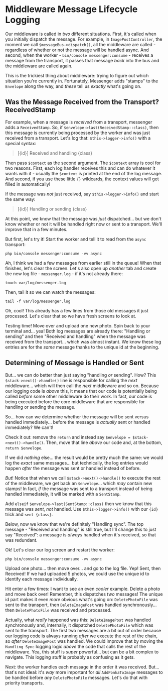 # Middleware Message Lifecycle Logging

Our middleware is called in *two* different situations. First, it's
called when you initially dispatch the message. For example, in
`ImagePostController`, the moment we call `$messageBus->dispatch()`, all the
middleware are called - regardless of whether or not the message will be handled
async. And second, when the worker - `bin/console messenger:consume` - receives
a message from the transport, it passes that message *back* into the bus and
the middleware are called again.

This is the trickiest thing about middleware: trying to figure out which situation
you're currently in. Fortunately, Messenger adds "stamps" to the `Envelope` along
the way, and *these* tell us *exactly* what's going on.

## Was the Message Received from the Transport? ReceivedStamp

For example, when a message is *received* from a transport, messenger adds a
`ReceivedStamp`. So, if `$envelope->last(ReceivedStamp::class)`, then this message
is currently being processed by the worker and was just received from a transport.
Let's log that: `$this->logger->info()` with a special syntax:

> [{id}] Received and handling {class}

Then pass `$context` as the second argument. The `$context` array is cool for two
reasons. First, each log handler receives this and can do whatever it wants with
it - usually the `$context` is printed at the end of the log message. And second,
if you use these little `{}` wildcards, the context values will get filled in automatically!

If the message was *not* just received, say `$this->logger->info()` and start the
same way:

> [{id}] Handling or sending {class}

At this point, we know that the message was *just* dispatched... but we don't
know whether or not it will be handled right now or sent to a transport. We'll
improve that in a few minutes.

But first, let's try it! Start the worker and tell it to read from the `async`
transport:

```terminal-silent
php bin/console messenger:consume -vv async
```

Ah, I think we had a few messages from earlier still in the queue! When that finishes,
let's clear the screen. Let's also open up *another* tab and create the new log
file - `messenger.log` - if it's not already there:

```terminal
touch var/log/messenger.log
```

Then, tail it so we can watch the messages:

```terminal
tail -f var/log/messenger.log
```

Oh, cool! This already has a few lines from those old messages it just processed.
Let's clear that so we have fresh screens to look at.

Testing time! Move over and upload one new photo. Spin back to your terminal and...
yea! Both log messages are already there: "Handling or sending" and then
"Received and handling" when the message was received from the transport... which
was almost instant. We know these log entries are for the *same* message thanks
to the unique id at the beginning.

## Determining of Message is Handled or Sent

But... we can do better than just saying "handling *or* sending". How? This
`$stack->next()->handle()` line is responsible for calling the *next* middleware...
which will then call the *next* middleware and so on. Because our logging code is
*above* this, it means that our code is potentially being called *before* some
other middleware do their work. In fact, our code is being executed before the
core middleware that are responsible for handling or sending the message.

So... how can we determine whether the message will be sent versus handled
immediately... before the message is *actually* sent or handled immediately?
We can't!

Check it out: remove the `return` and instead say
`$envelope = $stack->next()->handle()`. Then, move that line *above* our code and,
at the bottom, `return $envelope`.

If we did *nothing* else... the result would be pretty much the same: we would
log the *exact* same messages... but technically, the log entries would happen
*after* the message was sent or handled instead of before.

*But*! Notice that when we call `$stack->next()->handle()` to execute the rest of
the middleware, we get back an `$envelope`... which *may* contain new stamps! In
fact, *if* the message was sent to a transport instead of being handled immediately,
it will be marked with a `SentStamp`.

Add `elseif` `$envelope->last(SentStamp::class)` then we know that this
message was *sent*, *not* handled. Use `$this->logger->info()` with our `{id}`
trick and `sent {class}`.

Below, now we know that we're definitely "Handling sync". The top message -
"Received and handling" is still true, but I'll change this to just say "Received":
a message is *always* handled when it's received, so that was redundant.

Ok! Let's clear our log screen and restart the worker:

```terminal-silent
php bin/console messenger:consume -vv async
```

Upload one photo... then move over... and go to the log file. Yep! Sent,
then Received! If we had uploaded 5 photos, we could use the unique id to identify
each message individually.

Hit enter a few times: I want to see an even *cooler* example. Delete a photo and
move back over! Remember, this dispatches *two* messages! The unique id part makes
it even *more* obvious what's going on: `DeletePhotoFile` was sent to the
transport, then `DeleteImagePost` was handled synchronously... then
`DeletePhotoFile` was received and processed.

Actually, what *really* happened was this: `DeleteImagePost` was handled
synchronously and, internally, it dispatched `DeletePhotoFile` which was sent to
the transport. The first two messages are a bit out of order because our logging
code is always running *after* we execute the rest of the chain, so *after*
`DeleteImagePost` was handled. We could improve that by moving the
`Handling Sync` logging logic *above* the code that calls the rest of the
middleware. Yea, this stuff is *super* powerful... but can be a bit complex
to navigate. This logging stuff is probably as confusing as it gets.

Next: the worker handles each message in the order it was received. But... that's
not ideal: it's *way* more important for *all* `AddPonkaToImage` messages to be
handled before *any* `DeletePhotoFile` messages. Let's do that with
priority transports.

